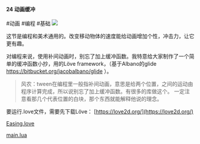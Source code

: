 #### 24  动画缓冲
#动画 #编程 #基础
![](assets/tutorials/t24/easing.gif)

  这节是编程和美术通用的。改变移动物体的速度能给动画增加个性，冲击力，让它更有趣。

  对编程来说，使用补间动画时，别忘了加上缓冲函数。我特意给大家制作了一个简单的缓冲函数小抄，用的Löve framework，（基于Albano的glide  <https://bitbucket.org/jacobalbano/glide> ）。

> 风农：tween在编程里一般指补间动画，意思是给两个位置，之间的运动由程序计算完成，所以说别忘了加上缓冲函数。有很多的库做这个。
> 一定注意看那几个代表位置的白块，那个东西就能解释他说的理念。

  要运行.love文件，需要先下载Löve： [https://love2d.org/](https://love2d.org/)

  [Easing.love](https://www.patreon.com/file?h=8030922&i=825976)

  [main.lua](https://www.patreon.com/file?h=8030922&i=825977)